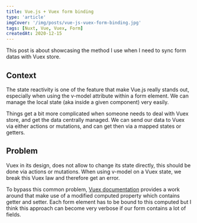 ```yaml
---
title: Vue.js + Vuex form binding
type: 'article'
imgCover: '/img/posts/vue-js-vuex-form-binding.jpg'
tags: [Nuxt, Vue, Vuex, Form]
createdAt: 2020-12-15
---
```


This post is about showcasing the method I use when I need to sync form datas with Vuex store.
<!--more-->

## Context

The state reactivity is one of the feature that make Vue.js really stands out, especially when using the v-model attribute within a form element. We can manage the local state (aka inside a given component) very easily.  

Things get a bit more complicated when someone needs to deal with Vuex store, and get the data centrally managed. We can send our data to Vuex via either actions or mutations, and can get then via a mapped states or getters.

## Problem

Vuex in its design, does not allow to change its state directly, this should be done via actions or mutations.  When using v-model on a Vuex state, we break this Vuex law and therefore get an error.

To bypass this common problem, [Vuex documentation](https://vuex.vuejs.org/guide/forms.html) provides a work around that make use of a modified computed property which contains getter and setter. Each form element has to be bound to this computed but I think this approach can become very verbose if our form contains a lot of fields.